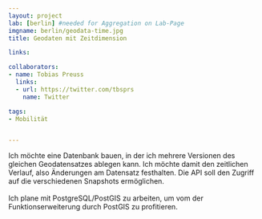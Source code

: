 ```yaml
---
layout: project
lab: [berlin] #needed for Aggregation on Lab-Page
imgname: berlin/geodata-time.jpg
title: Geodaten mit Zeitdimension

links:

collaborators:
- name: Tobias Preuss
  links:
  - url: https://twitter.com/tbsprs
    name: Twitter

tags:
- Mobilität


---
```


Ich möchte eine Datenbank bauen, in der ich mehrere Versionen des gleichen Geodatensatzes ablegen kann. Ich möchte damit den zeitlichen Verlauf, also Änderungen am Datensatz festhalten. Die API soll den Zugriff auf die verschiedenen Snapshots ermöglichen.<br />
<br />
Ich plane mit PostgreSQL/PostGIS zu arbeiten, um vom der Funktionserweiterung durch PostGIS zu profitieren.

